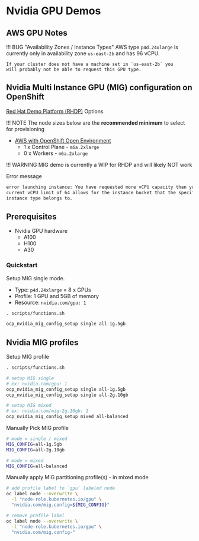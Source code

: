 # Nvidia GPU Demos

## AWS GPU Notes

!!! BUG "Availability Zones / Instance Types"
    AWS type `p4d.24xlarge` is currently only in availability zone `us-east-2b` and has 96 vCPU.

    If your cluster does not have a machine set in `us-east-2b` you
    will probably not be able to request this GPU type.

## Nvidia Multi Instance GPU (MIG) configuration on OpenShift

[Red Hat Demo Platform (RHDP)](https://demo.redhat.com) Options

!!! NOTE
    The node sizes below are the **recommended minimum** to select for provisioning

- <a href="https://demo.redhat.com/catalog?item=babylon-catalog-prod/sandboxes-gpte.sandbox-ocp.prod&utm_source=webapp&utm_medium=share-link" target="_blank">AWS with OpenShift Open Environment</a>
    - 1 x Control Plane - `m6a.2xlarge`
    - 0 x Workers - `m6a.2xlarge`

!!! WARNING
    MIG demo is currently a WIP for RHDP and will likely NOT work

Error message

```sh
error launching instance: You have requested more vCPU capacity than your
current vCPU limit of 64 allows for the instance bucket that the specified
instance type belongs to.
```

## Prerequisites

- Nvidia GPU hardware
  - A100
  - H100
  - A30

### Quickstart

Setup MIG single mode.

- Type: `p4d.24xlarge` = 8 x GPUs
- Profile: 1 GPU and 5GB of memory
- Resource: `nvidia.com/gpu: 1`

```sh
. scripts/functions.sh

ocp_nvidia_mig_config_setup single all-1g.5gb
```

## Nvidia MIG profiles

Setup MIG profile

```sh
. scripts/functions.sh

# setup MIG single
# ex: nvidia.com/gpu: 1
ocp_nvidia_mig_config_setup single all-1g.5gb
ocp_nvidia_mig_config_setup single all-2g.10gb

# setup MIG mixed
# ex: nvidia.com/mig-2g.10gb: 1
ocp_nvidia_mig_config_setup mixed all-balanced
```

Manually Pick MIG profile

```sh
# mode = single / mixed
MIG_CONFIG=all-1g.5gb
MIG_CONFIG=all-2g.10gb

# mode = mixed
MIG_CONFIG=all-balanced
```

Manually apply MIG partitioning profile(s) - in mixed mode

```sh hl_lines="3"
# add profile label to `gpu` labeled node
oc label node --overwrite \
  -l "node-role.kubernetes.io/gpu" \
  "nvidia.com/mig.config=${MIG_CONFIG}"

# remove profile label
oc label node --overwrite \
  -l "node-role.kubernetes.io/gpu" \
  "nvidia.com/mig.config-"
```
